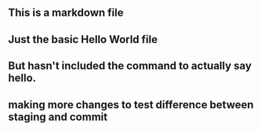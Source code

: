 ## This is a markdown file
## Just the basic Hello World file
## But hasn't included the command to actually say hello.

## making more changes to test difference between staging and commit
